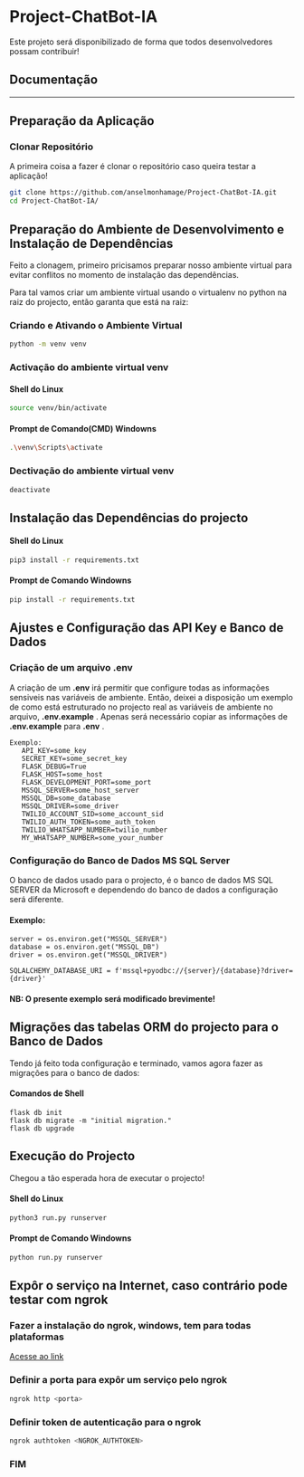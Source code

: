 # Project-ChatBot-IA
Este projeto será disponibilizado de forma que todos desenvolvedores possam contribuir!

## Documentação

---

## Preparação da Aplicação

### Clonar Repositório
A primeira coisa a fazer é clonar o repositório caso queira testar a aplicação!

```bash
git clone https://github.com/anselmonhamage/Project-ChatBot-IA.git
cd Project-ChatBot-IA/
```

## Preparação do Ambiente de Desenvolvimento e Instalação de Dependências
Feito a clonagem, primeiro pricisamos preparar nosso ambiente virtual para evitar conflitos no momento de instalação das dependências.

Para tal vamos criar um ambiente virtual usando o virtualenv no python na raiz do projecto, então garanta que está na raiz:


### Criando e Ativando o Ambiente Virtual

```bash
python -m venv venv
```

### Activação do ambiente virtual venv

#### Shell do Linux
```bash
source venv/bin/activate
```

#### Prompt de Comando(CMD) Windowns
```bash
.\venv\Scripts\activate
```

### Dectivação do ambiente virtual venv
```bash
deactivate
```

## Instalação das Dependências do projecto

#### Shell do Linux
```bash
pip3 install -r requirements.txt
```

#### Prompt de Comando Windowns
```bash
pip install -r requirements.txt
```


## Ajustes e Configuração das API Key e Banco de Dados

### Criação de um arquivo .env

A criação de um __.env__ irá permitir que configure todas as informações sensiveis nas variáveis de ambiente.
Então, deixei a disposição um exemplo de como está estruturado no projecto real as variáveis de ambiente no arquivo, __.env.example__ .
Apenas será necessário copiar as informações de __.env.example__ para __.env__ .

```
Exemplo:
   API_KEY=some_key
   SECRET_KEY=some_secret_key
   FLASK_DEBUG=True
   FLASK_HOST=some_host
   FLASK_DEVELOPMENT_PORT=some_port
   MSSQL_SERVER=some_host_server
   MSSQL_DB=some_database
   MSSQL_DRIVER=some_driver
   TWILIO_ACCOUNT_SID=some_account_sid
   TWILIO_AUTH_TOKEN=some_auth_token
   TWILIO_WHATSAPP_NUMBER=twilio_number
   MY_WHATSAPP_NUMBER=some_your_number
```

### Configuração do Banco de Dados MS SQL Server

O banco de dados usado para o projecto, é o banco de dados MS SQL SERVER da Microsoft e dependendo do banco de dados a configuração será diferente.

#### Exemplo:

```
server = os.environ.get("MSSQL_SERVER")
database = os.environ.get("MSSQL_DB")
driver = os.environ.get("MSSQL_DRIVER")

SQLALCHEMY_DATABASE_URI = f'mssql+pyodbc://{server}/{database}?driver={driver}'
```

#### **NB:** O presente exemplo será modificado brevimente!


## Migrações das tabelas ORM do projecto para o Banco de Dados

Tendo já feito toda configuração e terminado, vamos agora fazer as migrações para o banco de dados:

#### Comandos de Shell

```shell
flask db init
flask db migrate -m "initial migration."
flask db upgrade
```


## Execução do Projecto

Chegou a tão esperada hora de executar o projecto!

#### Shell do Linux

```bash
python3 run.py runserver
```

#### Prompt de Comando Windowns

```bash
python run.py runserver
```

## Expôr o serviço na Internet, caso contrário pode testar com ngrok
### Fazer a instalação do ngrok, windows, tem para todas plataformas
[Acesse ao link](https://ngrok.com/docs/guides/device-gateway/windows/)

### Definir a porta para expôr um serviço pelo ngrok

```bash
ngrok http <porta>
```

### Definir token de autenticação para o ngrok

```bash
ngrok authtoken <NGROK_AUTHTOKEN>
```

### FIM
